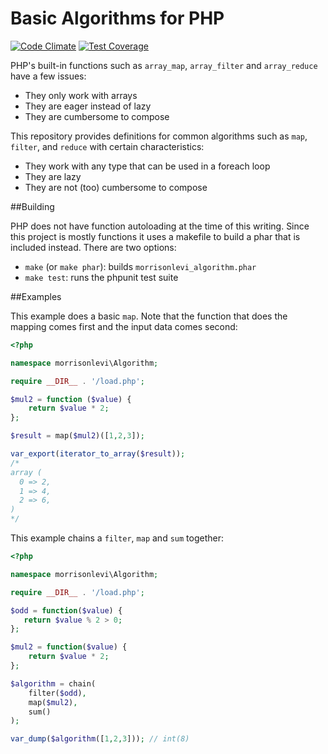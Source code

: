 # Basic Algorithms for PHP

[![Code Climate](https://codeclimate.com/github/morrisonlevi/Algorithm/badges/gpa.svg)](https://codeclimate.com/github/morrisonlevi/Algorithm) [![Test Coverage](https://codeclimate.com/github/morrisonlevi/Algorithm/badges/coverage.svg)](https://codeclimate.com/github/morrisonlevi/Algorithm/coverage)

PHP's built-in functions such as `array_map`, `array_filter` and `array_reduce` have a few issues:

  - They only work with arrays
  - They are eager instead of lazy
  - They are cumbersome to compose

This repository provides definitions for common algorithms such as `map`, `filter`, and `reduce` with certain characteristics:

  - They work with any type that can be used in a foreach loop
  - They are lazy
  - They are not (too) cumbersome to compose

##Building

PHP does not have function autoloading at the time of this writing. Since this project is mostly functions it uses a makefile to build a phar that is included instead. There are two options: 

  - `make` (or `make phar`): builds `morrisonlevi_algorithm.phar`
  - `make test`: runs the phpunit test suite

##Examples

This example does a basic `map`. Note that the function that does the mapping comes first and the input data comes second:
```php
<?php

namespace morrisonlevi\Algorithm;

require __DIR__ . '/load.php';

$mul2 = function ($value) {
    return $value * 2;
};

$result = map($mul2)([1,2,3]);

var_export(iterator_to_array($result));
/*
array (
  0 => 2,
  1 => 4,
  2 => 6,
)
*/
```

This example chains a `filter`, `map` and `sum` together:

```php
<?php

namespace morrisonlevi\Algorithm;

require __DIR__ . '/load.php';

$odd = function($value) {
   return $value % 2 > 0;
};

$mul2 = function($value) {
    return $value * 2;
};

$algorithm = chain(
    filter($odd),
    map($mul2),
    sum()
);

var_dump($algorithm([1,2,3])); // int(8)
```

